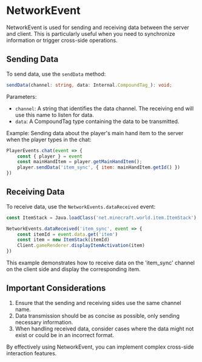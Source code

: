 # NetworkEvent

NetworkEvent is used for sending and receiving data between the server and client. This is particularly useful when you need to synchronize information or trigger cross-side operations.

## Sending Data

To send data, use the `sendData` method:

```d.ts
sendData(channel: string, data: Internal.CompoundTag_): void;
```

Parameters:
- `channel`: A string that identifies the data channel. The receiving end will use this name to listen for data.
- `data`: A CompoundTag type containing the data to be transmitted.

Example: Sending data about the player's main hand item to the server when the player types in the chat:

```js
PlayerEvents.chat(event => {
    const { player } = event
    const mainHandItem = player.getMainHandItem();
    player.sendData('item_sync', { item: mainHandItem.getId() })
})
```

## Receiving Data

To receive data, use the `NetworkEvents.dataReceived` event:

```js
const ItemStack = Java.loadClass('net.minecraft.world.item.ItemStack')

NetworkEvents.dataReceived('item_sync', event => {
    const itemId = event.data.get('item')
    const item = new ItemStack(itemId)
    Client.gameRenderer.displayItemActivation(item)
})
```

This example demonstrates how to receive data on the 'item_sync' channel on the client side and display the corresponding item.

## Important Considerations

1. Ensure that the sending and receiving sides use the same channel name.
2. Data transmission should be as concise as possible, only sending necessary information.
3. When handling received data, consider cases where the data might not exist or could be in an incorrect format.

By effectively using NetworkEvent, you can implement complex cross-side interaction features.
